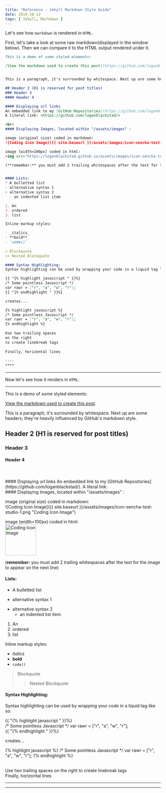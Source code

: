 ```yaml
---
title: "Reference - Jekyll Markdown Style Guide"
date: 2018-10-12
tags: [ Jekyll, Markdown ]
---
```



Let's see how `markdown` is rendered in `HTML`.

First, let's take a look at some raw markdown(displayed in the window below).  Then we can compare it to the HTML output rendered under it. 

```markdown
This is a demo of some styled elements: 

[View the markdown used to create this post](https://github.com/loganblackstad/loganblackstad.github.io/blob/master/_posts/2018-12-12-Jekyll-Markdown-Quick-Reference.md).


This is a paragraph, it's surrounded by whitespace. Next up are some headers, they're heavily influenced by GitHub's markdown style.

## Header 2 (H1 is reserved for post titles)
### Header 3
#### Header 4

#### Displaying url links 
An embedded link to my [GitHub Repositories](https://github.com/loganblackstad/). 
A literal link: <https://github.com/loganblackstad/>

<br>  
#### Displaying Images, located within "/assets/images" :  

image (original size) coded in markdown:  
![Coding Icon Image]({{ site.baseurl }}/assets/images/icon-sencha-test-studio-1.png "Coding Icon Image")  

image (width=100px) coded in html:  
<img src="https://loganblackstad.github.io/assets/images/icon-sencha-test-studio-1.png" alt="Coding Icon Image" width="100px">  

(**remember:** you must add 2 trailing whitespaces after the text for the image to appear on the next line)


#### Lists:
* A bulletted list
- alternative syntax 1
+ alternative syntax 2
  - an indented list item

1. An
2. ordered
3. list

Inline markup styles: 

- _italics_
- **bold**
- `code()` 
 
> Blockquote
>> Nested Blockquote 

#### Syntax Highlighting:
Syntax highlighting can be used by wrapping your code in a liquid tag like so:

{{ "{% highlight javascript " }}%}  
/* Some pointless Javascript */
var rawr = ["r", "a", "w", "r"];
{{ "{% endhighlight " }}%}  

creates...

{% highlight javascript %}
/* Some pointless Javascript */
var rawr = ["r", "a", "w", "r"];
{% endhighlight %}
 
Use two trailing spaces  
on the right  
to create linebreak tags  
 
Finally, horizontal lines
 
----
****
```

--------------

Now let's see how it renders in `HTML`:

----
This is a demo of some styled elements: 

[View the markdown used to create this post](https://github.com/loganblackstad/loganblackstad.github.io/blob/master/_posts/2018-12-12-Jekyll-Markdown-Quick-Reference.md).


This is a paragraph, it's surrounded by whitespace. Next up are some headers, they're heavily influenced by GitHub's markdown style.

## Header 2 (H1 is reserved for post titles)
### Header 3
#### Header 4

<br>
<br>
#### Displaying url links 
An embedded link to my [GitHub Repositories](https://github.com/loganblackstad/). 
A literal link: <https://github.com/loganblackstad/>

<br>  
#### Displaying Images, located within "/assets/images" :  

image (original size) coded in markdown:  
![Coding Icon Image]({{ site.baseurl }}/assets/images/icon-sencha-test-studio-1.png "Coding Icon Image")  

image (width=100px) coded in html:  
<img src="https://loganblackstad.github.io/assets/images/icon-sencha-test-studio-1.png" alt="Coding Icon Image" width="100px">  

(**remember:** you must add 2 trailing whitespaces after the text for the image to appear on the next line)


#### Lists:
* A bulletted list
- alternative syntax 1
+ alternative syntax 2
  - an indented list item

1. An
2. ordered
3. list

Inline markup styles: 

- _italics_
- **bold**
- `code()` 
 
> Blockquote
>> Nested Blockquote 

#### Syntax Highlighting:
Syntax highlighting can be used by wrapping your code in a liquid tag like so:

{{ "{% highlight javascript " }}%}  
/* Some pointless Javascript */
var rawr = ["r", "a", "w", "r"];  
{{ "{% endhighlight " }}%}  

creates...

{% highlight javascript %}
/* Some pointless Javascript */
var rawr = ["r", "a", "w", "r"];
{% endhighlight %}
  
<br>
Use two trailing spaces  
on the right  
to create linebreak tags  

<br> 
Finally, horizontal lines
 
----
****